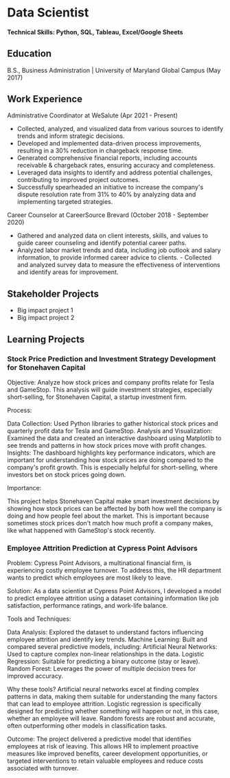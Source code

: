 # Data Scientist 

#### Technical Skills: Python, SQL, Tableau, Excel/Google Sheets

## Education
B.S., Business Administration | University of Maryland Global Campus (May 2017)

## Work Experience
Administrative Coordinator at WeSalute (Apr 2021 - Present)
- Collected, analyzed, and visualized data from various sources to identify trends and inform strategic decisions.   
- Developed and implemented data-driven process improvements, resulting in a 30% reduction in chargeback response time.   
- Generated comprehensive financial reports, including accounts receivable & chargeback rates, ensuring accuracy and completeness.   
- Leveraged data insights to identify and address potential challenges, contributing to improved project outcomes.
- Successfully spearheaded an initiative to increase the company's dispute resolution rate from 31% to 40% by analyzing data and implementing targeted strategies.

Career Counselor at CareerSource Brevard (October 2018 - September 2020)
- Gathered and analyzed data on client interests, skills, and values to guide career counseling and identify potential career paths. 
- Analyzed labor market trends and data, including job outlook and salary information, to provide informed career advice to clients. - Collected and analyzed survey data to measure the effectiveness of interventions and identify areas for improvement.   

## Stakeholder Projects
- Big impact project 1
- Big impact project 2

## Learning Projects

### Stock Price Prediction and Investment Strategy Development for Stonehaven Capital
Objective: Analyze how stock prices and company profits relate for Tesla and GameStop. This analysis will guide investment strategies, especially short-selling, for Stonehaven Capital, a startup investment firm.

Process:

Data Collection: Used Python libraries to gather historical stock prices and quarterly profit data for Tesla and GameStop.
Analysis and Visualization: Examined the data and created an interactive dashboard using Matplotlib to see trends and patterns in how stock prices move with profit changes.
Insights: The dashboard highlights key performance indicators, which are important for understanding how stock prices are doing compared to the company's profit growth. This is especially helpful for short-selling, where investors bet on stock prices going down.

Importance:

This project helps Stonehaven Capital make smart investment decisions by showing how stock prices can be affected by both how well the company is doing and how people feel about the market. This is important because sometimes stock prices don't match how much profit a company makes, like what happened with GameStop's stock recently.


### Employee Attrition Prediction at Cypress Point Advisors
Problem: Cypress Point Advisors, a multinational financial firm, is experiencing costly employee turnover. To address this, the HR department wants to predict which employees are most likely to leave.

Solution: As a data scientist at Cypress Point Advisors, I developed a model to predict employee attrition using a dataset containing information like job satisfaction, performance ratings, and work-life balance.

Tools and Techniques:

Data Analysis: Explored the dataset to understand factors influencing employee attrition and identify key trends.
Machine Learning: Built and compared several predictive models, including:
Artificial Neural Networks: Used to capture complex non-linear relationships in the data.
Logistic Regression: Suitable for predicting a binary outcome (stay or leave).
Random Forest: Leverages the power of multiple decision trees for improved accuracy.

Why these tools? Artificial neural networks excel at finding complex patterns in data, making them suitable for understanding the many factors that can lead to employee attrition.
Logistic regression is specifically designed for predicting whether something will happen or not, in this case, whether an employee will leave.
Random forests are robust and accurate, often outperforming other models in classification tasks.

Outcome: The project delivered a predictive model that identifies employees at risk of leaving. This allows HR to implement proactive measures like improved benefits, career development opportunities, or targeted interventions to retain valuable employees and reduce costs associated with turnover.

